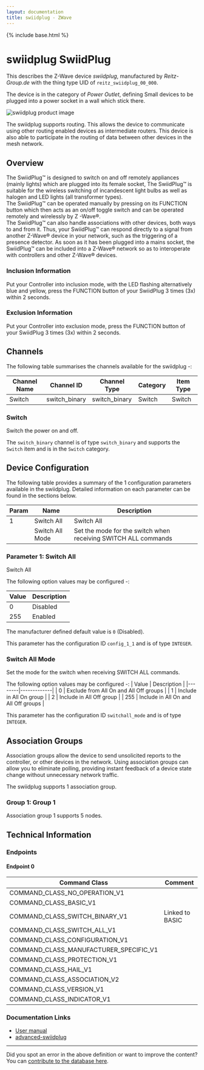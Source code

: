 ```yaml
---
layout: documentation
title: swiidplug - ZWave
---
```


{% include base.html %}

# swiidplug SwiidPlug
This describes the Z-Wave device *swiidplug*, manufactured by *Reitz-Group.de* with the thing type UID of ```reitz_swiidplug_00_000```.

The device is in the category of *Power Outlet*, defining Small devices to be plugged into a power socket in a wall which stick there.

![swiidplug product image](https://www.cd-jackson.com/zwave_device_uploads/49/49_default.png)


The swiidplug supports routing. This allows the device to communicate using other routing enabled devices as intermediate routers.  This device is also able to participate in the routing of data between other devices in the mesh network.

## Overview

The SwiidPlug™ is designed to switch on and off remotely appliances (mainly lights) which are plugged into its female socket, The SwiidPlug™ is suitable for the wireless switching of incandescent light bulbs as well as halogen and LED lights (all transformer types).  
The SwiidPlug™ can be operated manually by pressing on its FUNCTION button which then acts as an on/off toggle switch and can be operated remotely and wirelessly by Z -Wave®.  
The SwiidPlug™ can also handle associations with other devices, both ways to and from it. Thus, your SwiidPlug™ can respond directly to a signal from another Z-Wave® device in your network, such as the triggering of a presence detector. As soon as it has been plugged into a mains socket, the SwiidPlug™ can be included into a Z-Wave® network so as to interoperate with controllers and other Z-Wave® devices.

### Inclusion Information

Put your Controller into inclusion mode, with the LED flashing alternatively blue and yellow, press the FUNCTION button of your SwiidPlug 3 times (3x) within 2 seconds.

### Exclusion Information

Put your Controller into exclusion mode, press the FUNCTION button of your SwiidPlug 3 times (3x) within 2 seconds.

## Channels

The following table summarises the channels available for the swiidplug -:

| Channel Name | Channel ID | Channel Type | Category | Item Type |
|--------------|------------|--------------|----------|-----------|
| Switch | switch_binary | switch_binary | Switch | Switch | 

### Switch
Switch the power on and off.

The ```switch_binary``` channel is of type ```switch_binary``` and supports the ```Switch``` item and is in the ```Switch``` category.



## Device Configuration

The following table provides a summary of the 1 configuration parameters available in the swiidplug.
Detailed information on each parameter can be found in the sections below.

| Param | Name  | Description |
|-------|-------|-------------|
| 1 | Switch All | Switch All |
|  | Switch All Mode | Set the mode for the switch when receiving SWITCH ALL commands |

### Parameter 1: Switch All

Switch All

The following option values may be configured -:

| Value  | Description |
|--------|-------------|
| 0 | Disabled |
| 255 | Enabled |

The manufacturer defined default value is ```0``` (Disabled).

This parameter has the configuration ID ```config_1_1``` and is of type ```INTEGER```.

### Switch All Mode

Set the mode for the switch when receiving SWITCH ALL commands.

The following option values may be configured -:
| Value  | Description |
|--------|-------------|
| 0 | Exclude from All On and All Off groups |
| 1 | Include in All On group |
| 2 | Include in All Off group |
| 255 | Include in All On and All Off groups |

This parameter has the configuration ID ```switchall_mode``` and is of type ```INTEGER```.


## Association Groups

Association groups allow the device to send unsolicited reports to the controller, or other devices in the network. Using association groups can allow you to eliminate polling, providing instant feedback of a device state change without unnecessary network traffic.

The swiidplug supports 1 association group.

### Group 1: Group 1


Association group 1 supports 5 nodes.

## Technical Information

### Endpoints

#### Endpoint 0

| Command Class | Comment |
|---------------|---------|
| COMMAND_CLASS_NO_OPERATION_V1| |
| COMMAND_CLASS_BASIC_V1| |
| COMMAND_CLASS_SWITCH_BINARY_V1| Linked to BASIC|
| COMMAND_CLASS_SWITCH_ALL_V1| |
| COMMAND_CLASS_CONFIGURATION_V1| |
| COMMAND_CLASS_MANUFACTURER_SPECIFIC_V1| |
| COMMAND_CLASS_PROTECTION_V1| |
| COMMAND_CLASS_HAIL_V1| |
| COMMAND_CLASS_ASSOCIATION_V2| |
| COMMAND_CLASS_VERSION_V1| |
| COMMAND_CLASS_INDICATOR_V1| |

### Documentation Links

* [User manual](https://www.cd-jackson.com/zwave_device_uploads/49/ZAP-User-s-manual-vBAT-30-11-2014.pdf)
* [advanced-swiidplug](https://www.cd-jackson.com/zwave_device_uploads/49/advanced-swiidplug.pdf)

---

Did you spot an error in the above definition or want to improve the content?
You can [contribute to the database here](http://www.cd-jackson.com/index.php/zwave/zwave-device-database/zwave-device-list/devicesummary/49).
